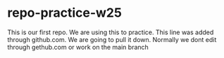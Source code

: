 # repo-practice-w25
This is our first repo. We are using this to practice.
This line was added through github.com. We are going to pull it down. Normally we dont edit through gethub.com or work on the main branch 
